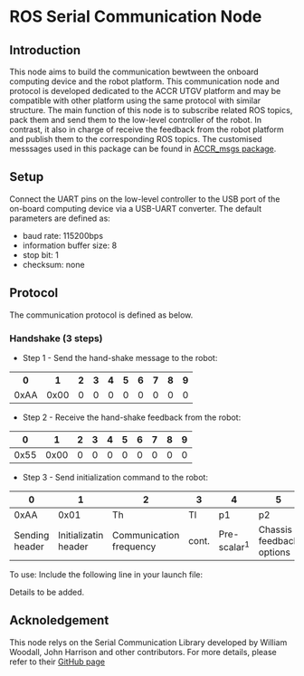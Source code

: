 # ROS Serial Communication Node

## Introduction
This node aims to build the communication bewtween the onboard computing device and the robot platform. This communication node and protocol is developed dedicated to the ACCR UTGV platform and may be compatible with other platform using the same protocol with similar structure. The main function of this node is to subscribe related ROS topics, pack them and send them to the low-level controller of the robot. In contrast, it also in charge of receive the feedback from the robot platform and publish them to the corresponding ROS topics. The customised messsages used in this package can be found in [ACCR_msgs package](https://github.com/Murphy41/HRL-UGV-Research-Project/tree/main/src/system/ACCR_msgs).

## Setup
Connect the UART pins on the low-level controller to the USB port of the on-board computing device via a USB-UART converter. The default parameters are defined as:
- baud rate: 115200bps
- information buffer size: 8 
- stop bit: 1
- checksum: none

## Protocol
The communication protocol is defined as below.

### Handshake (3 steps)
- Step 1 - Send the hand-shake message to the robot:

<table>
  <tr>
    <th>0</th>
    <th>1</th>
    <th>2</th>
    <th>3</th>
    <th>4</th>
    <th>5</th>
    <th>6</th>
    <th>7</th>
    <th>8</th>
    <th>9</th>
  </tr>
  <tr>
    <td>0xAA</td>
    <td>0x00</td>
    <td>0</td>
    <td>0</td>
    <td>0</td>
    <td>0</td>
    <td>0</td>
    <td>0</td>
    <td>0</td>
    <td>0</td>
  </tr>
</table>

- Step 2 - Receive the hand-shake feedback from the robot:

|  0  |  1  |  2  |  3  |  4  |  5  |  6  |  7  |  8  |  9  |
| --- | --- | --- | --- | --- | --- | --- | --- | --- | --- |
|0x55 |0x00 |  0  |  0  |  0  |  0  |  0  |  0  |  0  |  0  |

- Step 3 - Send initialization command to the robot:

|  0  |  1  |  2  |  3  |  4  |  5  |  6  |  7  |  8  |  9  |
| --- | --- | --- | --- | --- | --- | --- | --- | --- | --- |
|0xAA |0x01 |  Th  |  Tl  |  p1  |  p2  |  p3 |  p4  |  0  |  reset  |
|Sending header |Initializatin header | Communication frequency  |  cont.  |  Pre-scalar<sup>1</sup>  | Chassis feedback options | Bucket feedback options | Other options |  N.A.  |  Reset option |



[^1]: The frequency differences between chassis info and other info in times.

To use: Include the following line in your launch file:
  <node name="my_serial_node" pkg="my_serial_node" type="my_serial_node" />


Details to be added.

## Acknoledgement
This node relys on the Serial Communication Library developed by William Woodall, John Harrison and other contributors. For more details, please refer to their [GitHub page](https://github.com/wjwwood/serial)
